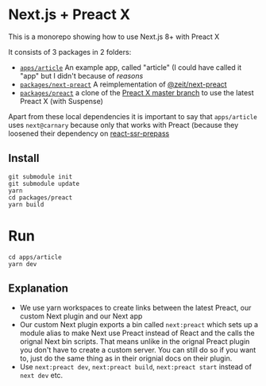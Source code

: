 # Next.js + Preact X

This is a monorepo showing how to use Next.js 8+ with Preact X

It consists of 3 packages in 2 folders:

* [`apps/article`](./tree/master/apps/article) An example app, called "article" (I could have called it "app" but I didn't because of _reasons_
* [`packages/next-preact`](./tree/master/packages/next-preact) A reimplementation of [@zeit/next-preact](https://github.com/zeit/next-plugins/tree/master/packages/next-preact) 
* [`packages/preact`](https://github.com/developit/preact/) a clone of the [Preact X master branch](https://github.com/developit/preact) to use the latest Preact X (with Suspense)

Apart from these local dependencies it is important to say that `apps/article` uses `next@carnary` because only that works with Preact (because they loosened their dependency on [react-ssr-prepass](https://github.com/FormidableLabs/react-ssr-prepass)

## Install

```console
git submodule init
git submodule update
yarn
cd packages/preact
yarn build
```

# Run

```console
cd apps/article
yarn dev
```

## Explanation

* We use yarn workspaces to create links between the latest Preact, our custom Next plugin and our Next app
* Our custom Next plugin exports a bin called `next:preact` which sets up a module alias to make Next use Preact instead of React and the calls the orignal Next bin scripts. That means unlike in the orignal Preact plugin you don't have to create a custom server. You can still do so if you want to, just do the same thing as in their orignial docs on their plugin.
* Use `next:preact dev`, `next:preact build`, `next:preact start` instead of `next dev` etc.


